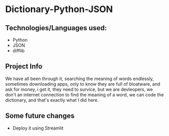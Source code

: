 # Dictionary-Python-JSON
## Technologies/Languages used:
- Python
- JSON
- difflib

## Project Info
We have all been through it, searching the meaning of words endlessly, sometimes downloading apps, only to know they are full of bloatware, and ask for money, i get it, they need to survice, but we are devleopers, we don't an internet connection to find the meaning of a word, we can code the dictionary, and that's exactly what I did here.

## Some future changes
- Deploy it using Streamlit
